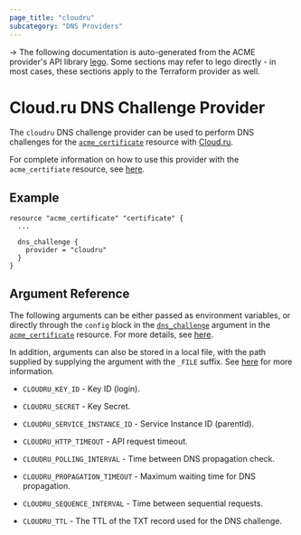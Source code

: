 ```yaml
---
page_title: "cloudru"
subcategory: "DNS Providers"
---
```


-> The following documentation is auto-generated from the ACME
provider's API library [lego](https://go-acme.github.io/lego/).  Some
sections may refer to lego directly - in most cases, these sections
apply to the Terraform provider as well.

# Cloud.ru DNS Challenge Provider

The `cloudru` DNS challenge provider can be used to perform DNS challenges for
the [`acme_certificate`][resource-acme-certificate] resource with
[Cloud.ru](https://cloud.ru).

[resource-acme-certificate]: ../resources/certificate.md

For complete information on how to use this provider with the `acme_certifiate`
resource, see [here][resource-acme-certificate-dns-challenges].

[resource-acme-certificate-dns-challenges]: ../resources/certificate.md#using-dns-challenges

## Example

```hcl
resource "acme_certificate" "certificate" {
  ...

  dns_challenge {
    provider = "cloudru"
  }
}
```
## Argument Reference

The following arguments can be either passed as environment variables, or
directly through the `config` block in the
[`dns_challenge`][resource-acme-certificate-dns-challenge-arg] argument in the
[`acme_certificate`][resource-acme-certificate] resource. For more details, see
[here][resource-acme-certificate-dns-challenges].

[resource-acme-certificate-dns-challenge-arg]: ../resources/certificate.md#dns_challenge

In addition, arguments can also be stored in a local file, with the path
supplied by supplying the argument with the `_FILE` suffix. See
[here][acme-certificate-file-arg-example] for more information.

[acme-certificate-file-arg-example]: ../resources/certificate.md#using-variable-files-for-provider-arguments

* `CLOUDRU_KEY_ID` - Key ID (login).
* `CLOUDRU_SECRET` - Key Secret.
* `CLOUDRU_SERVICE_INSTANCE_ID` - Service Instance ID (parentId).

* `CLOUDRU_HTTP_TIMEOUT` - API request timeout.
* `CLOUDRU_POLLING_INTERVAL` - Time between DNS propagation check.
* `CLOUDRU_PROPAGATION_TIMEOUT` - Maximum waiting time for DNS propagation.
* `CLOUDRU_SEQUENCE_INTERVAL` - Time between sequential requests.
* `CLOUDRU_TTL` - The TTL of the TXT record used for the DNS challenge.


